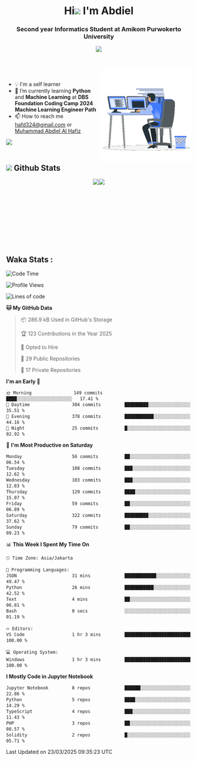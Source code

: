 
<h1 align="center"><b>Hi<img src="https://media.giphy.com/media/hvRJCLFzcasrR4ia7z/giphy.gif" width="35"> I'm Abdiel </b></h1>

<h3 align="center"> Second year Informatics Student at Amikom Purwokerto University </h3>

<div align='center'>
	
![](https://komarev.com/ghpvc/?username=dlzcods&style=for-the-badge)
	
</div>
<br>

<picture> <img align="right" src="https://github.com/0xAbdulKhalid/0xAbdulKhalid/raw/main/assets/mdImages/Right_Side.gif" width = 250px></picture>

<br>

- 💡 I'm a self learner
- 🌱 I’m currently learning **Python** and **Machine Learning** at **DBS Foundation Coding Camp 2024 Machine Learning Engineer Path**
- 📫 How to reach me [hafd324@gmail.com](mailto:hafd324d@gmail.com) or [Muhammad Abdiel Al Hafiz](https://www.linkedin.com/in/muhammad-abdiel-al-hafiz)

<img src="https://user-images.githubusercontent.com/73097560/115834477-dbab4500-a447-11eb-908a-139a6edaec5c.gif"><br><br>

<!-- ## <img src="https://media2.giphy.com/media/QssGEmpkyEOhBCb7e1/giphy.gif?cid=ecf05e47a0n3gi1bfqntqmob8g9aid1oyj2wr3ds3mg700bl&rid=giphy.gif" width ="25"><b> Languages and Tools</b>

![Python](https://img.shields.io/badge/Python%20-FFFFFF.svg?style=for-the-badge&logo=python&logoColor=blue)
![MySQL](https://img.shields.io/badge/MySQL-FFFFFF?style=for-the-badge&logo=mysql&logoColor=blue)
![Laravel](https://img.shields.io/badge/laravel-FFFFFF.svg?style=for-the-badge&logo=laravel&logoColor=blue)
![VS Code](https://img.shields.io/badge/VS%20Code-FFFFFF.svg?style=for-the-badge&logo=visual-studio-code&logoColor=blue)
<br>
![Java](https://img.shields.io/badge/Java-FFFFFF?style=for-the-badge&logo=openjdk&logoColor=blue)
![NetBeans IDE](https://img.shields.io/badge/NetBeans%20IDE-FFFFFF.svg?style=for-the-badge&logo=apache-netbeans-ide&logoColor=blue)
![GitHub](https://img.shields.io/badge/github-FFFFFF.svg?style=for-the-badge&logo=github&logoColor=blue)
<br>
![Markdown](https://img.shields.io/badge/markdown-FFFFFF.svg?style=for-the-badge&logo=markdown&logoColor=blue)

<br>
<br>
<br> -->


## <img src="https://media.giphy.com/media/iY8CRBdQXODJSCERIr/giphy.gif" width="35"><b> Github Stats </b>

<div  style="display: flex; flex-wrap: wrap; justify-content: center;">
   <img height="160em" src="https://github-readme-stats.vercel.app/api?username=dlzcods&show_icons=true&theme=default" />
   <img height="160em" src="https://github-readme-stats.vercel.app/api/top-langs/?username=dlzcods&layout=compact" />
</div>



<br>

## Waka Stats :

<!--START_SECTION:waka-->
![Code Time](http://img.shields.io/badge/Code%20Time-213%20hrs%2012%20mins-blue)

![Profile Views](http://img.shields.io/badge/Profile%20Views-9-blue)

![Lines of code](https://img.shields.io/badge/From%20Hello%20World%20I%27ve%20Written-2.7%20million%20lines%20of%20code-blue)

**🐱 My GitHub Data** 

> 📦 286.9 kB Used in GitHub's Storage 
 > 
> 🏆 123 Contributions in the Year 2025
 > 
> 💼 Opted to Hire
 > 
> 📜 29 Public Repositories 
 > 
> 🔑 17 Private Repositories 
 > 
**I'm an Early 🐤** 

```text
🌞 Morning                149 commits         ████░░░░░░░░░░░░░░░░░░░░░   17.41 % 
🌆 Daytime                304 commits         █████████░░░░░░░░░░░░░░░░   35.51 % 
🌃 Evening                378 commits         ███████████░░░░░░░░░░░░░░   44.16 % 
🌙 Night                  25 commits          █░░░░░░░░░░░░░░░░░░░░░░░░   02.92 % 
```
📅 **I'm Most Productive on Saturday** 

```text
Monday                   56 commits          ██░░░░░░░░░░░░░░░░░░░░░░░   06.54 % 
Tuesday                  108 commits         ███░░░░░░░░░░░░░░░░░░░░░░   12.62 % 
Wednesday                103 commits         ███░░░░░░░░░░░░░░░░░░░░░░   12.03 % 
Thursday                 129 commits         ████░░░░░░░░░░░░░░░░░░░░░   15.07 % 
Friday                   59 commits          ██░░░░░░░░░░░░░░░░░░░░░░░   06.89 % 
Saturday                 322 commits         █████████░░░░░░░░░░░░░░░░   37.62 % 
Sunday                   79 commits          ██░░░░░░░░░░░░░░░░░░░░░░░   09.23 % 
```


📊 **This Week I Spent My Time On** 

```text
🕑︎ Time Zone: Asia/Jakarta

💬 Programming Languages: 
JSON                     31 mins             ████████████░░░░░░░░░░░░░   49.47 % 
Python                   26 mins             ███████████░░░░░░░░░░░░░░   42.52 % 
Text                     4 mins              ██░░░░░░░░░░░░░░░░░░░░░░░   06.81 % 
Bash                     0 secs              ░░░░░░░░░░░░░░░░░░░░░░░░░   01.19 % 

🔥 Editors: 
VS Code                  1 hr 3 mins         █████████████████████████   100.00 % 

💻 Operating System: 
Windows                  1 hr 3 mins         █████████████████████████   100.00 % 
```

**I Mostly Code in Jupyter Notebook** 

```text
Jupyter Notebook         8 repos             ██████░░░░░░░░░░░░░░░░░░░   22.86 % 
Python                   5 repos             ████░░░░░░░░░░░░░░░░░░░░░   14.29 % 
TypeScript               4 repos             ███░░░░░░░░░░░░░░░░░░░░░░   11.43 % 
PHP                      3 repos             ██░░░░░░░░░░░░░░░░░░░░░░░   08.57 % 
Solidity                 2 repos             █░░░░░░░░░░░░░░░░░░░░░░░░   05.71 % 
```




 Last Updated on 23/03/2025 09:35:23 UTC
<!--END_SECTION:waka-->

<br>
<br>
